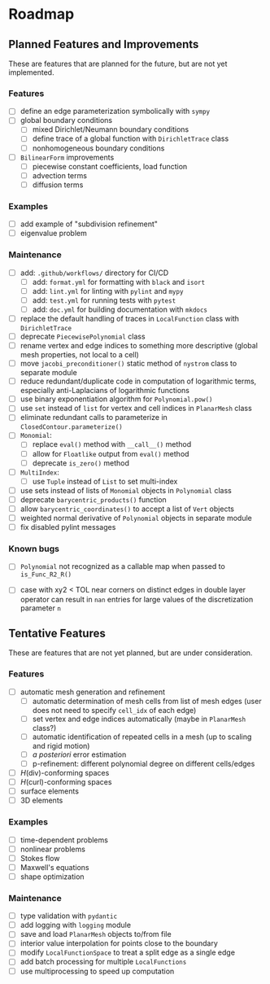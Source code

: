 # Roadmap


## Planned Features and Improvements
These are features that are planned for the future, but are not yet implemented.
### Features
- [ ] define an edge parameterization symbolically with `sympy`
- [ ] global boundary conditions
    - [ ] mixed Dirichlet/Neumann boundary conditions
    - [ ] define trace of a global function with `DirichletTrace` class
    - [ ] nonhomogeneous boundary conditions
- [ ] `BilinearForm` improvements
    - [ ] piecewise constant coefficients, load function
    - [ ] advection terms
    - [ ] diffusion terms
### Examples
- [ ] add example of "subdivision refinement"
- [ ] eigenvalue problem
### Maintenance
- [ ] add: `.github/workflows/` directory for CI/CD
    - [ ] add: `format.yml` for formatting with `black` and `isort`
    - [ ] add: `lint.yml` for linting with `pylint` and `mypy`
    - [ ] add: `test.yml` for running tests with `pytest`
    - [ ] add: `doc.yml` for building documentation with `mkdocs`
- [ ] replace the default handling of traces in `LocalFunction` class with
  `DirichletTrace`
- [ ] deprecate `PiecewisePolynomial` class
- [ ] rename vertex and edge indices to something more descriptive (global mesh
  properties, not local to a cell)
- [ ] move `jacobi_preconditioner()` static method of `nystrom` class to
  separate module
- [ ] reduce redundant/duplicate code in computation of logarithmic terms,
  especially anti-Laplacians of logarithmic functions
- [ ] use binary exponentiation algorithm for `Polynomial.pow()`
- [ ] use `set` instead of `list` for vertex and cell indices in `PlanarMesh`
  class
- [ ] eliminate redundant calls to parameterize in `ClosedContour.parameterize()`
- [ ] `Monomial`:
  - [ ] replace `eval()` method with `__call__()` method
  - [ ] allow for `Floatlike` output from `eval()` method
  - [ ] deprecate `is_zero()` method
- [ ] `MultiIndex`:
  - [ ] use `Tuple` instead of `List` to set multi-index
- [ ] use sets instead of lists of `Monomial` objects in `Polynomial` class
- [ ] deprecate `barycentric_products()` function
- [ ] allow `barycentric_coordinates()` to accept a list of `Vert` objects
- [ ] weighted normal derivative of `Polynomial` objects in separate module
- [ ] fix disabled pylint messages
### Known bugs
- [ ] `Polynomial` not recognized as a callable map when passed to
  `is_Func_R2_R()`
- [ ] case with xy2 < TOL near corners on distinct edges in double layer
  operator can result in `nan` entries for large values of the discretization
  parameter `n`


## Tentative Features
These are features that are not yet planned, but are under consideration.
### Features
- [ ] automatic mesh generation and refinement
    - [ ] automatic determination of mesh cells from list of mesh edges (user
      does not need to specify `cell_idx` of each edge)
    - [ ] set vertex and edge indices automatically (maybe in `PlanarMesh`
      class?)
    - [ ] automatic identification of repeated cells in a mesh (up to scaling
      and rigid motion)
    - [ ] *a posteriori* error estimation
    - [ ] p-refinement: different polynomial degree on different cells/edges
- [ ] $H$(div)-conforming spaces
- [ ] $H$(curl)-conforming spaces
- [ ] surface elements
- [ ] 3D elements
### Examples
- [ ] time-dependent problems
- [ ] nonlinear problems
- [ ] Stokes flow
- [ ] Maxwell's equations
- [ ] shape optimization
### Maintenance
- [ ] type validation with `pydantic`
- [ ] add logging with `logging` module
- [ ] save and load `PlanarMesh` objects to/from file
- [ ] interior value interpolation for points close to the boundary
- [ ] modify `LocalFunctionSpace` to treat a split edge as a single edge
- [ ] add batch processing for multiple `LocalFunctions`
- [ ] use multiprocessing to speed up computation